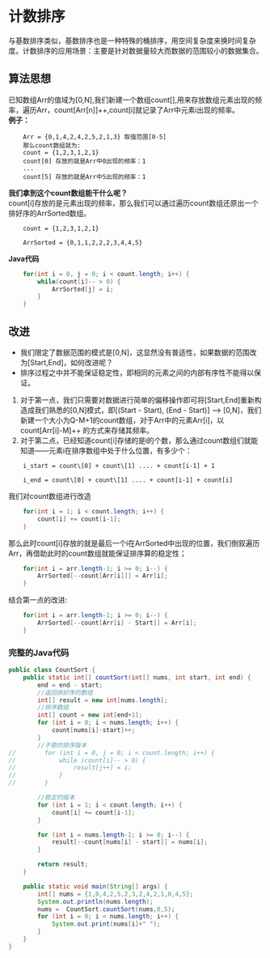 # 计数排序
与基数排序类似，基数排序也是一种特殊的桶排序，用空间复杂度来换时间复杂度。计数排序的应用场景：主要是针对数据量较大而数据的范围较小的数据集合。
## 算法思想
已知数组Arr的值域为\[0,N],我们新建一个数组count\[],用来存放数组元素出现的频率，遍历Arr，count\[Arr\[n]]++,count\[i]就记录了Arr中元素i出现的频率。  
**例子：** 
```
    Arr = {0,1,4,2,4,2,5,2,1,3} 取值范围[0-5]
    那么count数组就为:
    count = {1,2,3,1,2,1}
    count[0] 存放的就是Arr中0出现的频率：1
    ...
    count[5] 存放的就是Arr中5出现的频率：1
```
**我们拿到这个count数组能干什么呢？**  
count\[i]存放的是元素出现的频率，那么我们可以通过遍历count数组还原出一个排好序的ArrSorted数组。
```
    count = {1,2,3,1,2,1}

    ArrSorted = {0,1,1,2,2,2,3,4,4,5}
```
**Java代码**
```java
    for(int i = 0, j = 0; i < count.length; i++) {
        while(count[i]-- > 0) {
            ArrSorted[j] = i;
        }
    }
```
## 改进
* 我们限定了数据范围的模式是\[0,N]，这显然没有普适性，如果数据的范围改为\[Start,End]，如何改进呢？
* 排序过程之中并不能保证稳定性，即相同的元素之间的内部有序性不能得以保证。  
1. 对于第一点，我们只需要对数据进行简单的偏移操作即可将\[Start,End]重新构造成我们熟悉的\[0,N]模式，即\[(Start - Start), (End - Start)] --> \[0,N]，我们新建一个大小为Q-M+1的count数组，对于Arr中的元素Arr\[i]，以 count\[Arr\[i]-M]++ 的方式来存储其频率。
2. 对于第二点，已经知道count\[i]存储的是i的个数，那么通过count数组们就能知道——元素i在排序数组中处于什么位置，有多少个：
```
    i_start = count\[0] + count\[1] .... + count[i-1] + 1

    i_end = count\[0] + count\[1] .... + count[i-1] + count[i]
```
我们对count数组进行改造
```java
    for(int i = 1; i < count.length; i++) {
        count[i] += count[i-1];
    }
```
那么此时count\[i]存放的就是最后一个i在ArrSorted中出现的位置，我们倒叙遍历Arr，再借助此时的count数组就能保证排序算的稳定性；
```java
    for(int i = arr.length-1; i >= 0; i--) {
        ArrSorted[--count[Arr[i]]] = Arr[i];
    }
```
结合第一点的改进:
```java
    for(int i = arr.length-1; i >= 0; i--) {
        ArrSorted[--count[Arr[i] - Start]] = Arr[i];
    }
```
### 完整的Java代码
```java
public class CountSort {
    public static int[] countSort(int[] nums, int start, int end) {
        end = end - start;
        //返回排好序的数组
        int[] result = new int[nums.length];
        //排序数组
        int[] count = new int[end+1];
        for (int i = 0; i < nums.length; i++) {
            count[nums[i]-start]++;
        }
        //不稳的排序版本
//        for (int i = 0, j = 0; i < count.length; i++) {
//            while (count[i]-- > 0) {
//                result[j++] = i;
//            }
//        }

        //稳定的版本
        for (int i = 1; i < count.length; i++) {
            count[i] += count[i-1];
        }

        for (int i = nums.length-1; i >= 0; i--) {
            result[--count[nums[i] - start]] = nums[i];
        }

        return result;
    }

    public static void main(String[] args) {
        int[] nums = {1,0,4,2,5,2,3,2,4,2,1,0,4,5};
        System.out.println(nums.length);
        nums =  CountSort.countSort(nums,0,5);
        for (int i = 0; i < nums.length; i++) {
            System.out.print(nums[i]+" ");
        }
    }
}
```